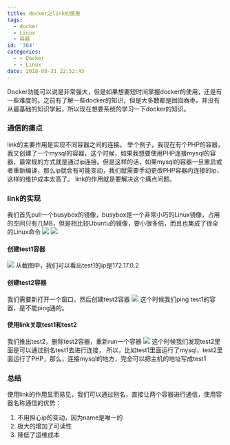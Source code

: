 ```yaml
---
title: docker之link的使用
tags:
  - docker
  - Linux
  - 容器
id: '304'
categories:
  - - Docker
  - - Linux
date: 2018-08-31 22:52:43
---
```


Docker功能可以说是非常强大，但是如果想要短时间掌握docker的使用，还是有一些难度的。之前有了解一些docker的知识，但是大多数都是囫囵吞枣。并没有从最基础的知识学起，所以现在想要系统的学习一下docker的知识。

### 通信的痛点

link的主要作用是实现不同容器之间的连接。 举个例子，我现在有个PHP的容器，我又创建了一个mysql的容器，这个时候，如果我想要使用PHP连接mysql的容器，最常规的方式就是通过ip连接。但是这样的话，如果mysql的容器一旦重启或者重新编译，那么ip就会有可能变动，我们就需要手动更改PHP容器内连接的ip，这样的维护成本太高了。 link的作用就是要解决这个痛点问题。

<!--more-->

### link的实现

我们首先pull一个busybox的镜像，busybox是一个非常小巧的Linux镜像，占用的空间只有几MB，但是相比较Ubuntu的镜像，要小很多倍，而且也集成了很全的Linux命令 ![](/uploads/2018/08/pull-busybox.png) ![](/uploads/2018/08/busyboxandubuntu.png)

#### 创建test1容器

![](/uploads/2018/08/test1.png) 从截图中，我们可以看出test1的ip是172.17.0.2

#### 创建test2容器

我们需要新打开一个窗口，然后创建test2容器 ![](/uploads/2018/08/test2.png) 这个时候我们ping test1的容器，是不能ping通的。

#### 使用link关联test1和test2

我们推出test2，删除test2容器，重新run一个容器 ![](/uploads/2018/08/test22.png) 这个时候我们发现test2里面是可以通过别名test1去进行连接， 所以，比如test1里面运行了mysql，test2里面运行了PHP，那么，连接mysql的地方，完全可以把主机的地址写成test1

### 总结

使用link的作用显而易见，我们可以通过别名，直接让两个容器进行通信，使用容器名称通信的优势：

1.  不用担心ip的变动，因为name是唯一的
2.  极大的增加了可读性
3.  降低了运维成本
